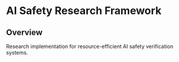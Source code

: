 # AI Safety Research Framework
## Overview
Research implementation for resource-efficient AI safety verification systems.
